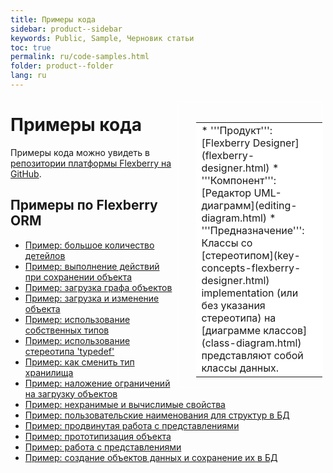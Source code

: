 ```yaml
---
title: Примеры кода
sidebar: product--sidebar
keywords: Public, Sample, Черновик статьи
toc: true
permalink: ru/code-samples.html
folder: product--folder
lang: ru
---
```


<div style="margin:5px; padding-left:28px; float:right; width:40%; outline:1px solid white;">
<br>
<table border="0" width="100%" bgcolor="#6495ED">
<tbody><tr><td bgcolor="#FFFFFF">
* '''Продукт''': [Flexberry Designer](flexberry-designer.html)
* '''Компонент''': [Редактор UML-диаграмм](editing-diagram.html)
* '''Предназначение''': Классы со [стереотипом](key-concepts-flexberry-designer.html) implementation (или без указания стереотипа) на [диаграмме классов](class-diagram.html) представляют собой классы данных.
</td>
</tr></tbody></table></a>
</div>

# Примеры кода
Примеры кода можно увидеть в [репозитории платформы Flexberry на GitHub](https://github.com/Flexberry).

## Примеры по Flexberry ORM
* [Пример: большое количество детейлов](create-multiple-details-example.html)
* [Пример: выполнение действий при сохранении объекта](data-object-update-hook-example.html)
* [Пример: загрузка графа объектов](load-multiple-details-example.html)
* [Пример: загрузка и изменение объекта](load-and-alter-objects.html)
* [Пример: использование собственных типов](using_custom_types_example.html)
* [Пример: использование стереотипа 'typedef'](using_stereotypes_example.html)
* [Пример: как сменить тип хранилища](switching_storages_and_storage_types.html)
* [Пример: наложение ограничений на загрузку объектов](load-limitation-example.html)
* [Пример: нехранимые и вычислимые свойства](nonstored_calculated_properties.html)
* [Пример: пользовательские наименования для структур в БД](custom_naming_of_db_structures_example.html)
* [Пример: продвинутая работа с представлениями](advanced_working_with_views.html)
* [Пример: прототипизация объекта](prototyping-example.html)
* [Пример: работа с представлениями](work_with_views_example.html)
* [Пример: создание объектов данных и сохранение их в БД](instantiate-and-persist-objects-example.html)
